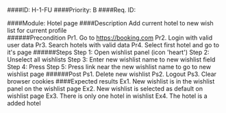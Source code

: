 ####ID: 
      H-1-FU 
####Priority: 
      B
####Req. ID:
      
####Module: 
      Hotel page
####Description
      Add current hotel to new wish list for current profile  
   ######Precondition
      Pr1. Go to https://booking.com
      Pr2. Login with valid user data
      Pr3. Search hotels with valid data
      Pr4. Select first hotel and go to it's page 
   ######Steps
      Step 1: Open wishlist panel (icon 'heart')
      Step 2: Unselect all wishlists
      Step 3: Enter new wishlist name to new wishlist field
      Step 4: Press <Enter>
      Step 5: Press link near the new wishlist name to go to new wishlist page
   ######Post
      Ps1. Delete new wishlist
      Ps2. Logout
      Ps3. Clear browser cookies
####Expected results
      Ex1. New wishlist is in the wishlist panel on the wishlist page
      Ex2. New wishlist is selected as default on wishlist page
      Ex3. There is only one hotel in wishlist
      Ex4. The hotel is a added hotel 